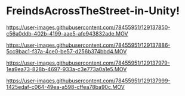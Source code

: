 # FreindsAcrossTheStreet-in-Unity!





https://user-images.githubusercontent.com/78455951/129137850-c56a0ddb-402b-4199-aae5-afe943832ade.MOV



https://user-images.githubusercontent.com/78455951/129137886-5cc9bac1-f37a-4ce0-be57-d256b374bbd4.MOV



https://user-images.githubusercontent.com/78455951/129137979-1ea9ea73-828b-4697-933a-c3e773a0a1e5.MOV



https://user-images.githubusercontent.com/78455951/129137999-1425edaf-c064-49ea-a598-cffea78ba90c.MOV







